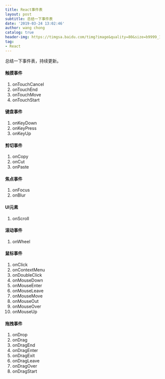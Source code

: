 ```yaml
---
title: React事件表
layout: post
subtitle: 总结一下事件表
date: '2019-03-24 13:02:46'
author: wang chong
catalog: true
header-img: https://timgsa.baidu.com/timg?image&quality=80&size=b9999_10000&sec=1553337506344&di=e4bad495d76574ca77897e2d0e0e6134&imgtype=0&src=http%3A%2F%2Fs1.51cto.com%2Fwyfs02%2FM01%2F88%2F7F%2FwKiom1f55HCSS-DrAACSkyHme8o914.png-wh_651x-s_1436211364.png
tag:
- React
---
```


总结一下事件表，持续更新。
#### 触摸事件
1. onTouchCancel 
2. onTouchEnd
3. onTouchMove
4. onTouchStart

#### 键盘事件
1. onKeyDown
2. onKeyPress
3. onKeyUp

#### 剪切事件
1. onCopy
2. onCut
3. onPaste

#### 焦点事件
1. onFocus
2. onBlur

#### UI元素
1. onScroll

#### 滚动事件
1. onWheel

#### 鼠标事件
1. onClick
2. onContextMenu
3. onDoubleClick
4. onMouseDown
5. onMouseEnter
6. onMouseLeave
7. onMouseMove
8. onMouseOut
9. onMouseOver
10. onMouseUp

#### 拖拽事件
1. onDrop
2. onDrag
3. onDragEnd
4. onDragEnter
5. onDragExit
6. onDragLeave
7. onDragOver
8. onDragStart